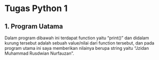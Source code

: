 # Tugas Python 1
## 1. Program Uatama
Dalam program dibawah ini terdapat function yaitu “print()” dan didalam kurung tersebut adalah sebuah value/nilai dari function tersebut, 
dan pada program utama ini saya memberikan nilainya berupa string yaitu “Jzidan Muhammad Rusdwian Nurfauzan”.
